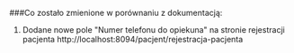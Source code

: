###Co zostało zmienione w porównaniu z dokumentacją:
1. Dodane nowe pole "Numer telefonu do opiekuna" na stronie rejestracji pacjenta http://localhost:8094/pacjent/rejestracja-pacjenta
